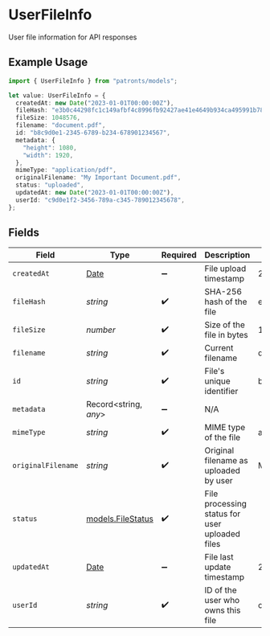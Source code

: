 # UserFileInfo

User file information for API responses

## Example Usage

```typescript
import { UserFileInfo } from "patronts/models";

let value: UserFileInfo = {
  createdAt: new Date("2023-01-01T00:00:00Z"),
  fileHash: "e3b0c44298fc1c149afbf4c8996fb92427ae41e4649b934ca495991b7852b855",
  fileSize: 1048576,
  filename: "document.pdf",
  id: "b8c9d0e1-2345-6789-b234-678901234567",
  metadata: {
    "height": 1080,
    "width": 1920,
  },
  mimeType: "application/pdf",
  originalFilename: "My Important Document.pdf",
  status: "uploaded",
  updatedAt: new Date("2023-01-01T00:00:00Z"),
  userId: "c9d0e1f2-3456-789a-c345-789012345678",
};
```

## Fields

| Field                                                                                         | Type                                                                                          | Required                                                                                      | Description                                                                                   | Example                                                                                       |
| --------------------------------------------------------------------------------------------- | --------------------------------------------------------------------------------------------- | --------------------------------------------------------------------------------------------- | --------------------------------------------------------------------------------------------- | --------------------------------------------------------------------------------------------- |
| `createdAt`                                                                                   | [Date](https://developer.mozilla.org/en-US/docs/Web/JavaScript/Reference/Global_Objects/Date) | :heavy_minus_sign:                                                                            | File upload timestamp                                                                         | 2023-01-01T00:00:00Z                                                                          |
| `fileHash`                                                                                    | *string*                                                                                      | :heavy_check_mark:                                                                            | SHA-256 hash of the file                                                                      | e3b0c44298fc1c149afbf4c8996fb92427ae41e4649b934ca495991b7852b855                              |
| `fileSize`                                                                                    | *number*                                                                                      | :heavy_check_mark:                                                                            | Size of the file in bytes                                                                     | 1048576                                                                                       |
| `filename`                                                                                    | *string*                                                                                      | :heavy_check_mark:                                                                            | Current filename                                                                              | document.pdf                                                                                  |
| `id`                                                                                          | *string*                                                                                      | :heavy_check_mark:                                                                            | File's unique identifier                                                                      | b8c9d0e1-2345-6789-b234-678901234567                                                          |
| `metadata`                                                                                    | Record<string, *any*>                                                                         | :heavy_minus_sign:                                                                            | N/A                                                                                           |                                                                                               |
| `mimeType`                                                                                    | *string*                                                                                      | :heavy_check_mark:                                                                            | MIME type of the file                                                                         | application/pdf                                                                               |
| `originalFilename`                                                                            | *string*                                                                                      | :heavy_check_mark:                                                                            | Original filename as uploaded by user                                                         | My Important Document.pdf                                                                     |
| `status`                                                                                      | [models.FileStatus](../models/filestatus.md)                                                  | :heavy_check_mark:                                                                            | File processing status for user uploaded files                                                |                                                                                               |
| `updatedAt`                                                                                   | [Date](https://developer.mozilla.org/en-US/docs/Web/JavaScript/Reference/Global_Objects/Date) | :heavy_minus_sign:                                                                            | File last update timestamp                                                                    | 2023-01-01T00:00:00Z                                                                          |
| `userId`                                                                                      | *string*                                                                                      | :heavy_check_mark:                                                                            | ID of the user who owns this file                                                             | c9d0e1f2-3456-789a-c345-789012345678                                                          |